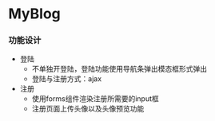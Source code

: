 # MyBlog
### 功能设计
- 登陆
    - 不单独开登陆，登陆功能使用导航条弹出模态框形式弹出
    - 登陆与注册方式：ajax
- 注册
    - 使用forms组件渲染注册所需要的input框
    - 注册页面上传头像以及头像预览功能
       
    